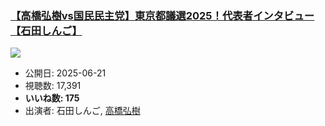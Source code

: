 ### [【高橋弘樹vs国民民主党】東京都議選2025！代表者インタビュー【石田しんご】](https://www.youtube.com/watch?v=1XBXLOl1Vio)
[![](https://img.youtube.com/vi/1XBXLOl1Vio/sddefault.jpg)](https://www.youtube.com/watch?v=1XBXLOl1Vio)
-   公開日: 2025-06-21
-   視聴数: 17,391
-   **いいね数: 175**
-   出演者: 石田しんご, [高橋弘樹](/rehacq_fan/people/高橋弘樹 "wikilink")
